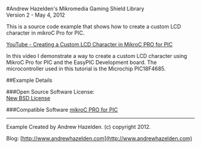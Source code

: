 #Andrew Hazelden's Mikromedia Gaming Shield Library  
Version 2 - May 4, 2012  

This is a source code example that shows how to create a custom LCD character in mikroC Pro for PIC.

[YouTube - Creating a Custom LCD Character in MikroC PRO for PIC ](http://www.youtube.com/watch?v=Y-Kwn4sFEAE)

In this video I demonstrate a way to create a custom LCD character using MikroC Pro for PIC and the EasyPIC Development board. The microcontroller used in this tutorial is the Microchip PIC18F4685.

##Example Details

###Open Source Software License:  
[New BSD License](https://en.wikipedia.org/wiki/BSD_licenses)
  
###Compatible Software 
[mikroC PRO for PIC](http://www.mikroe.com/mikroc/pic/)

------------------------------------------------------

Example Created by Andrew Hazelden. (c) copyright 2012.

Blog:  [http://www.andrewhazelden.com](http://www.andrewhazelden.com)
